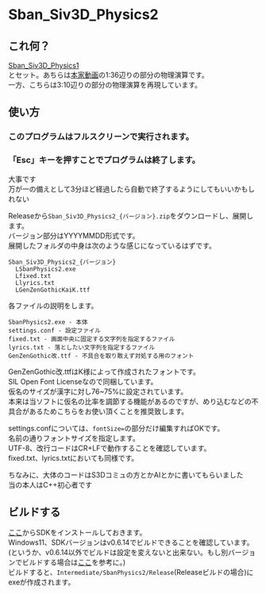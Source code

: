 # Sban_Siv3D_Physics2  
  
## これ何？  
[Sban_Siv3D_Physics1](https://github.com/0x-sinsu/Sban_Siv3D_Physics1)  
とセット。あちらは[本家動画](https://www.youtube.com/watch?v=7CUpc5K1li4)の1:36辺りの部分の物理演算です。  
一方、こちらは3:10辺りの部分の物理演算を再現しています。  
  
## 使い方  
### このプログラムはフルスクリーンで実行されます。  
### 「Esc」キーを押すことでプログラムは終了します。  

大事です  
万が一の備えとして3分ほど経過したら自動で終了するようにしてもいいかもしれない  
  
Releaseから`Sban_Siv3D_Physics2_{バージョン}.zip`をダウンロードし、展開します。  
バージョン部分はYYYYMMDD形式です。  
展開したフォルダの中身は次のような感じになっているはずです。  
  
    Sban_Siv3D_Physics2_{バージョン}
      LSbanPhysics2.exe
      Lfixed.txt
      Llyrics.txt
      LGenZenGothicKaiK.ttf

各ファイルの説明をします。  
  
    SbanPhysics2.exe - 本体  
    settings.conf - 設定ファイル  
    fixed.txt - 画面中央に固定する文字列を指定するファイル  
    lyrics.txt - 落としたい文字列を指定するファイル  
    GenZenGothic改.ttf - 不具合を取り敢えず対処する用のフォント  
  
GenZenGothic改.ttfはK様によって作成されたフォントです。  
SIL Open Font Licenseなので同梱しています。  
仮名のサイズが漢字に対し76~75%に設定されています。  
本来は当ソフトに仮名の比率を調節する機能があるのですが、めり込むなどの不具合があるためこちらをお使い頂くことを推奨致します。  

settings.confについては、`fontSize=`の部分だけ編集すればOKです。  
名前の通りフォントサイズを指定します。  
UTF-8、改行コードはCR+LFで動作することを確認しています。  
fixed.txt、lyrics.txtにおいても同様です。


ちなみに、大体のコードはS3Dコミュの方とかAIとかに書いてもらいました  
当の本人はC++初心者です  
  
  
## ビルドする  
[ここ](https://siv3d.github.io/ja-jp/)からSDKをインストールしておきます。  
Windows11、SDKバージョンはv0.6.14でビルドできることを確認しています。  
(というか、v0.6.14以外でビルドは設定を変えないと出来ない。もし別バージョンでビルドする場合は[ここ](https://zenn.dev/reputeless/scraps/4d973fd3bd10b0#comment-fd6585920f0136)を参考に。)  
ビルドすると、`Intermediate/SbanPhysics2/Release`(Releaseビルドの場合)にexeが作成されます。  
